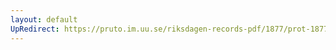 ```yaml
---
layout: default
UpRedirect: https://pruto.im.uu.se/riksdagen-records-pdf/1877/prot-1877--fk--018.pdf
---
```

